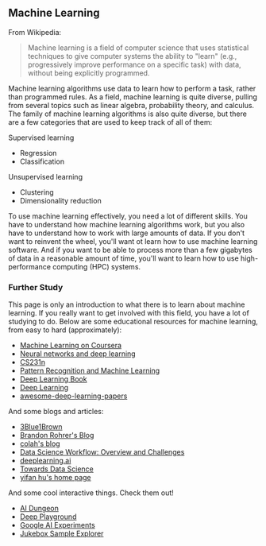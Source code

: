 ## Machine Learning

From Wikipedia:

> Machine learning is a field of computer science that uses statistical techniques to give computer systems the ability to "learn" (e.g., progressively improve performance on a specific task) with data, without being explicitly programmed.

Machine learning algorithms use data to learn how to perform a task, rather than programmed rules. As a field, machine learning is quite diverse, pulling from several topics such as linear algebra, probability theory, and calculus. The family of machine learning algorithms is also quite diverse, but there are a few categories that are used to keep track of all of them:

Supervised learning
- Regression
- Classification

Unsupervised learning
- Clustering
- Dimensionality reduction

To use machine learning effectively, you need a lot of different skills. You have to understand how machine learning algorithms work, but you also have to understand how to work with large amounts of data. If you don't want to reinvent the wheel, you'll want ot learn how to use machine learning software. And if you want to be able to process more than a few gigabytes of data in a reasonable amount of time, you'll want to learn how to use high-performance computing (HPC) systems.

### Further Study

This page is only an introduction to what there is to learn about machine learning. If you really want to get involved with this field, you have a lot of studying to do. Below are some educational resources for machine learning, from easy to hard (approximately):

- [Machine Learning on Coursera](https://www.coursera.org/learn/machine-learning)
- [Neural networks and deep learning](http://neuralnetworksanddeeplearning.com/)
- [CS231n](http://cs231n.github.io/)
- [Pattern Recognition and Machine Learning](https://www.microsoft.com/en-us/research/uploads/prod/2006/01/Bishop-Pattern-Recognition-and-Machine-Learning-2006.pdf)
- [Deep Learning Book](http://www.deeplearningbook.org/)
- [Deep Learning](http://deeplearning.net/)
- [awesome-deep-learning-papers](https://github.com/terryum/awesome-deep-learning-papers/)

And some blogs and articles:

- [3Blue1Brown](https://www.youtube.com/channel/UCYO_jab_esuFRV4b17AJtAw)
- [Brandon Rohrer's Blog](https://brohrer.github.io/blog.html)
- [colah's blog](http://colah.github.io/)
- [Data Science Workflow: Overview and Challenges](https://cacm.acm.org/blogs/blog-cacm/169199-data-science-workflow-overview-and-challenges/fulltext)
- [deeplearning.ai](https://www.deeplearning.ai/)
- [Towards Data Science](https://towardsdatascience.com/)
- [yifan hu's home page](http://yifanhu.net/index.html)

And some cool interactive things. Check them out!

- [AI Dungeon](https://play.aidungeon.io/main/landing)
- [Deep Playground](http://playground.tensorflow.org/)
- [Google AI Experiments](https://experiments.withgoogle.com/ai)
- [Jukebox Sample Explorer](https://jukebox.openai.com/)
